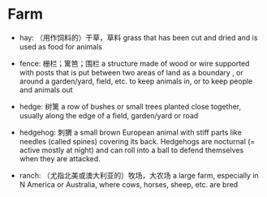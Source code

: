 # Farm

- hay: （用作饲料的）干草，草料 grass that has been cut and dried and is used as food for animals

- fence: 栅栏；篱笆；围栏 a structure made of wood or wire supported with posts that is put between two areas of land as a boundary , or around a garden/yard, field, etc. to keep animals in, or to keep people and animals out
- hedge: 树篱 a row of bushes or small trees planted close together, usually along the edge of a field, garden/yard or road
- hedgehog: 刺猬 a small brown European animal with stiff parts like needles (called spines) covering its back. Hedgehogs are nocturnal (= active mostly at night) and can roll into a ball to defend themselves when they are attacked.

- ranch: （尤指北美或澳大利亚的）牧场，大农场 a large farm, especially in N America or Australia, where cows, horses, sheep, etc. are bred

